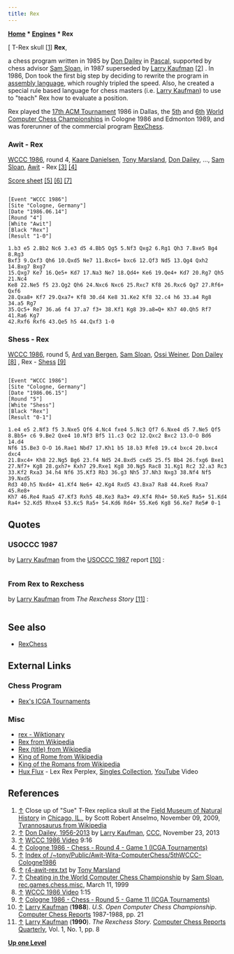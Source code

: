 ```yaml
---
title: Rex
---
```

**[Home](Home "Home") \* [Engines](Engines "Engines") \* Rex**



[ T-Rex skull <a id="cite-note-1" href="#cite-ref-1">[1]</a>
**Rex**,  

a chess program written in 1985 by [Don Dailey](Don_Dailey "Don Dailey") in [Pascal](Pascal "Pascal"), supported by chess advisor [Sam Sloan](Sam_Sloan "Sam Sloan"), in 1987 superseded by [Larry Kaufman](Larry_Kaufman "Larry Kaufman") <a id="cite-note-2" href="#cite-ref-2">[2]</a> . In 1986, Don took the first big step by deciding to rewrite the program in [assembly language](Assembly "Assembly"), which roughly tripled the speed. Also, he created a special rule based language for chess masters (i.e. [Larry Kaufman](Larry_Kaufman "Larry Kaufman")) to use to "teach" Rex how to evaluate a position.


Rex played the [17th ACM Tournament](ACM_1986 "ACM 1986") 1986 in Dallas, the [5th](WCCC_1986 "WCCC 1986") and [6th](WCCC_1989 "WCCC 1989") [World Computer Chess Championships](World_Computer_Chess_Championship "World Computer Chess Championship") in Cologne 1986 and Edmonton 1989, and was forerunner of the commercial program [RexChess](RexChess "RexChess"). 



### Awit - Rex


 [](WCCC_1986#Video "WCCC 1986#Video") 
[WCCC 1986](WCCC_1986 "WCCC 1986"), round 4, [Kaare Danielsen](Kaare_Danielsen "Kaare Danielsen"), [Tony Marsland](Tony_Marsland "Tony Marsland"), [Don Dailey](Don_Dailey "Don Dailey"), ..., [Sam Sloan](Sam_Sloan "Sam Sloan"), [Awit](Awit "Awit") - Rex <a id="cite-note-3" href="#cite-ref-3">[3]</a> <a id="cite-note-4" href="#cite-ref-4">[4]</a>



 [](http://webdocs.cs.ualberta.ca/~tony/Public/Awit-Wita-ComputerChess/5thWCCC-Cologne1986/Awit-Rex-14June1986-A.png) [Score sheet](Game_Notation#Scoresheet "Game Notation") <a id="cite-note-5" href="#cite-ref-5">[5]</a> <a id="cite-note-6" href="#cite-ref-6">[6]</a> <a id="cite-note-7" href="#cite-ref-7">[7]</a> 

```

[Event "WCCC 1986"]
[Site "Cologne, Germany"]
[Date "1986.06.14"]
[Round "4"]
[White "Awit"]
[Black "Rex"]
[Result "1-0"]

1.b3 e5 2.Bb2 Nc6 3.e3 d5 4.Bb5 Qg5 5.Nf3 Qxg2 6.Rg1 Qh3 7.Bxe5 Bg4 8.Rg3
Bxf3 9.Qxf3 Qh6 10.Qxd5 Ne7 11.Bxc6+ bxc6 12.Qf3 Nd5 13.Qg4 Qxh2 14.Bxg7 Bxg7
15.Qxg7 Ke7 16.Qe5+ Kd7 17.Na3 Ne7 18.Qd4+ Ke6 19.Qe4+ Kd7 20.Rg7 Qh5 21.Nc4
Ke8 22.Ne5 f5 23.Qg2 Qh6 24.Nxc6 Nxc6 25.Rxc7 Kf8 26.Rxc6 Qg7 27.Rf6+ Qxf6
28.Qxa8+ Kf7 29.Qxa7+ Kf8 30.d4 Ke8 31.Ke2 Kf8 32.c4 h6 33.a4 Rg8 34.a5 Rg7
35.Qc5+ Re7 36.a6 f4 37.a7 f3+ 38.Kf1 Kg8 39.a8=Q+ Kh7 40.Qh5 Rf7 41.Ra6 Kg7
42.Rxf6 Rxf6 43.Qe5 h5 44.Qxf3 1-0

```

### Shess - Rex


 [](WCCC_1986#Video "WCCC 1986#Video") 
[WCCC 1986](WCCC_1986 "WCCC 1986"), round 5, [Ard van Bergen](Ard_van_Bergen "Ard van Bergen"), [Sam Sloan](Sam_Sloan "Sam Sloan"), [Ossi Weiner](Ossi_Weiner "Ossi Weiner"), [Don Dailey](Don_Dailey "Don Dailey") <a id="cite-note-8" href="#cite-ref-8">[8]</a> , Rex - [Shess](Shess "Shess") <a id="cite-note-9" href="#cite-ref-9">[9]</a>




```

[Event "WCCC 1986"]
[Site "Cologne, Germany"]
[Date "1986.06.15"]
[Round "5"]
[White "Shess"]
[Black "Rex"]
[Result "0-1"]

1.e4 e5 2.Nf3 f5 3.Nxe5 Qf6 4.Nc4 fxe4 5.Nc3 Qf7 6.Nxe4 d5 7.Ne5 Qf5
8.Bb5+ c6 9.Be2 Qxe4 10.Nf3 Bf5 11.c3 Qc2 12.Qxc2 Bxc2 13.O-O Bd6 14.d4
Nf6 15.Be3 O-O 16.Rae1 Nbd7 17.Kh1 b5 18.b3 Rfe8 19.c4 bxc4 20.bxc4 dxc4
21.Bxc4+ Kh8 22.Ng5 Bg6 23.f4 Nd5 24.Bxd5 cxd5 25.f5 Bb4 26.fxg6 Bxe1
27.Nf7+ Kg8 28.gxh7+ Kxh7 29.Rxe1 Kg8 30.Ng5 Rac8 31.Kg1 Rc2 32.a3 Rc3
33.Kf2 Rxa3 34.h4 Nf6 35.Kf3 Rb3 36.g3 Nh5 37.Nh3 Nxg3 38.Nf4 Nf5 39.Nxd5
Rd3 40.h5 Nxd4+ 41.Kf4 Ne6+ 42.Kg4 Rxd5 43.Bxa7 Ra8 44.Rxe6 Rxa7 45.Re8+
Kh7 46.Re4 Raa5 47.Kf3 Rxh5 48.Ke3 Ra3+ 49.Kf4 Rh4+ 50.Ke5 Ra5+ 51.Kd4
Ra4+ 52.Kd5 Rhxe4 53.Kc5 Ra5+ 54.Kd6 Rd4+ 55.Ke6 Kg8 56.Ke7 Re5# 0-1

```

## Quotes


### USOCCC 1987


by [Larry Kaufman](Larry_Kaufman "Larry Kaufman") from the [USOCCC 1987](USOCCC_1987 "USOCCC 1987") report <a id="cite-note-10" href="#cite-ref-10">[10]</a> :




```C++As for Rex IV, by Don Dailey and myself, we were quite pleased to tie with [Fidelity Chessmaster](Chessmaster#2100 "Chessmaster") for top [PC](IBM_PC "IBM PC"), although they won in tiebreak points. Had [repetition detection](Repetitions "Repetitions") been added before the first round instead of after we would gave picked up half a point then. Rex is unique in that it allows a chess master with minimal programming expertise (i.e. myself) to input chess knowledge directly into the program without bothering the programmer. Whether it will become commercial is not yet clear. 

```

### From Rex to Rexchess


by [Larry Kaufman](Larry_Kaufman "Larry Kaufman") from *The Rexchess Story* <a id="cite-note-11" href="#cite-ref-11">[11]</a> :




```C++The next step forward came when [Novag's](Novag "Novag") [Dave Kittinger](David_Kittinger "David Kittinger"), Don and I jointly worked out how to do an effective [selective](Selectivity "Selectivity") [search](Search "Search") program. Dave put these ideas into the [Super Expert B](Novag_Expert "Novag Expert") and [Super Forte B](Novag_Forte "Novag Forte"), while Don and I put them into Rex. So we decided to enter the [1989 World Computer Championship](WCCC_1989 "WCCC 1989") in Edmonton, although the program was very incomplete and not fully debugged. We scored 2 out of 5, around the middle of the PC programs, although our 20 MHz [368](X86 "X86") was one of the slower machines present. Soon thereafter, Don quit his job to devote 2 months full-time to completing Rex and adding features necessary for a commercial program. 

```

## See also


* [RexChess](RexChess "RexChess")


## External Links


### Chess Program


* [Rex's ICGA Tournaments](https://www.game-ai-forum.org/icga-tournaments/program.php?id=360)


### Misc


* [rex - Wiktionary](https://en.wiktionary.org/wiki/rex)
* [Rex from Wikipedia](https://en.wikipedia.org/wiki/Rex)
* [Rex (title) from Wikipedia](https://en.wikipedia.org/wiki/Rex_(title))
* [King of Rome from Wikipedia](https://en.wikipedia.org/wiki/King_of_Rome)
* [King of the Romans from Wikipedia](https://en.wikipedia.org/wiki/King_of_the_Romans)
* [Hux Flux](Category:Hux_Flux "Category:Hux Flux") - Lex Rex Perplex, [Singles Collection](https://www.discogs.com/de/Hux-Flux-Singles-Collection/release/475716), [YouTube](https://en.wikipedia.org/wiki/YouTube) Video


 
## References


1. <a id="cite-ref-1" href="#cite-note-1">↑</a> Close up of "Sue" T-Rex replica skull at the [Field Museum of Natural History](https://en.wikipedia.org/wiki/Field_Museum_of_Natural_History) in [Chicago, IL.](https://en.wikipedia.org/wiki/Chicago), by Scott Robert Anselmo, November 09, 2009, [Tyrannosaurus from Wikipedia](https://en.wikipedia.org/wiki/Tyrannosaurus)
2. <a id="cite-ref-2" href="#cite-note-2">↑</a> [Don Dailey, 1956-2013](http://www.talkchess.com/forum/viewtopic.php?t=50189) by [Larry Kaufman](Larry_Kaufman "Larry Kaufman"), [CCC](CCC "CCC"), November 23, 2013
3. <a id="cite-ref-3" href="#cite-note-3">↑</a> [WCCC 1986 Video](WCCC_1986#Video "WCCC 1986") 9:16
4. <a id="cite-ref-4" href="#cite-note-4">↑</a> [Cologne 1986 - Chess - Round 4 - Game 1 (ICGA Tournaments)](https://www.game-ai-forum.org/icga-tournaments/round.php?tournament=62&round=4&id=1)
5. <a id="cite-ref-5" href="#cite-note-5">↑</a> [Index of /~tony/Public/Awit-Wita-ComputerChess/5thWCCC-Cologne1986](http://webdocs.cs.ualberta.ca/~tony/Public/Awit-Wita-ComputerChess/5thWCCC-Cologne1986/)
6. <a id="cite-ref-6" href="#cite-note-6">↑</a> [r4-awit-rex.txt](http://webdocs.cs.ualberta.ca/~tony/Public/Awit-Wita-ComputerChess/5thWCCC-Cologne1986/r4-awit-rex.txt) by [Tony Marsland](Tony_Marsland "Tony Marsland")
7. <a id="cite-ref-7" href="#cite-note-7">↑</a> [Cheating in the World Computer Chess Championship](http://groups.google.com/group/rec.games.chess.misc/browse_frm/thread/5f9e4a3c23197920) by [Sam Sloan](Sam_Sloan "Sam Sloan"), [rec.games.chess.misc](Computer_Chess_Forums "Computer Chess Forums"), March 11, 1999
8. <a id="cite-ref-8" href="#cite-note-8">↑</a> [WCCC 1986 Video](WCCC_1986#Video "WCCC 1986") 1:15
9. <a id="cite-ref-9" href="#cite-note-9">↑</a> [Cologne 1986 - Chess - Round 5 - Game 11 (ICGA Tournaments)](https://www.game-ai-forum.org/icga-tournaments/round.php?tournament=62&round=5&id=11)
10. <a id="cite-ref-10" href="#cite-note-10">↑</a> [Larry Kaufman](Larry_Kaufman "Larry Kaufman") (**1988**). *U.S. Open Computer Chess Championship*. [Computer Chess Reports](Computer_Chess_Reports "Computer Chess Reports") 1987-1988, pp. 21
11. <a id="cite-ref-11" href="#cite-note-11">↑</a> [Larry Kaufman](Larry_Kaufman "Larry Kaufman") (**1990**). *The Rexchess Story*. [Computer Chess Reports Quarterly](Computer_Chess_Reports "Computer Chess Reports"), Vol. 1, No. 1, pp. 8

**[Up one Level](Engines "Engines")**







 
